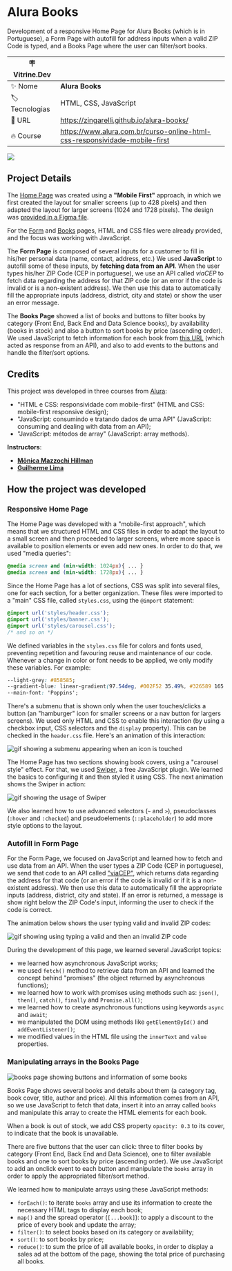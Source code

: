 # Alura Books

Development of a responsive Home Page for Alura Books (which is in Portuguese), a Form Page with autofill for address inputs when a valid ZIP Code is typed, and a Books Page where the user can filter/sort books.

| :placard: Vitrine.Dev |     |
| -------------  | --- |
| :sparkles: Nome        | **Alura Books**
| :label: Tecnologias | HTML, CSS, JavaScript
| :rocket: URL         | https://zingarelli.github.io/alura-books/
| :fire: Course     | https://www.alura.com.br/curso-online-html-css-responsividade-mobile-first

<!-- Inserir imagem com a #vitrinedev ao final do link -->
![](https://user-images.githubusercontent.com/19349339/191834081-b8b3c1b2-368d-4763-a28a-cb14f1f25686.png#vitrinedev)

## Project Details

The [Home Page](https://zingarelli.github.io/alura-books) was created using a **"Mobile First"** approach, in which we first created the layout for smaller screens (up to 428 pixels) and then adapted the layout for larger screens (1024 and 1728 pixels). The design was [provided in a Figma file](https://www.figma.com/file/sSMbIqKaGBd66Y8roxTk2p/AluraBooks?node-id=37%3A94). 

For the [Form](https://zingarelli.github.io/alura-books/form.html) and [Books](https://zingarelli.github.io/alura-books/livros.html) pages, HTML and CSS files were already provided, and the focus was working with JavaScript. 

The **Form Page** is composed of several inputs for a customer to fill in his/her personal data (name, contact, address, etc.) We used **JavaScript** to autofill some of these inputs, by **fetching data from an API**. When the user types his/her ZIP Code (CEP in portuguese), we use an API called *viaCEP* to fetch data regarding the address for that ZIP code (or an error if the code is invalid or is a non-existent address). We then use this data to automatically fill the appropriate inputs (address, district, city and state) or show the user an error message.

The **Books Page** showed a list of books and buttons to filter books by category (Front End, Back End and Data Science books), by availability (books in stock) and also a button to sort books by price (ascending order). We used JavaScript to fetch information for each book from [this URL](https://guilhermeonrails.github.io/casadocodigo/livros.json) (which acted as response from an API), and also to add events to the buttons and handle the filter/sort options.

## Credits

This project was developed in three courses from [Alura](https://www.alura.com.br):

- "HTML e CSS: responsividade com mobile-first" (HTML and CSS: mobile-first responsive design);
- "JavaScript: consumindo e tratando dados de uma API" (JavaScript: consuming and dealing with data from an API);
- "JavaScript: métodos de array" (JavaScript: array methods).

**Instructors**: 
- **[Mônica Mazzochi Hillman](https://github.com/MonicaHillman)**
- **[Guilherme Lima](https://www.linkedin.com/in/guilherme-lima-458925178/)**

## How the project was developed

### Responsive Home Page

The Home Page was developed with a "mobile-first approach", which means that we structured HTML and CSS files in order to adapt the layout to a small screen and then proceeded to larger screens, where more space is available to position elements or even add new ones. In order to do that, we used "media queries":

```css
@media screen and (min-width: 1024px){ ... }
@media screen and (min-width: 1728px){ ... }
```

Since the Home Page has a lot of sections, CSS was split into several files, one for each section, for a better organization. These files were imported to a "main" CSS file, called `styles.css`, using the `@import` statement:

```css
@import url('styles/header.css');
@import url('styles/banner.css');
@import url('styles/carousel.css');
/* and so on */
```

We defined variables in the `styles.css` file for colors and fonts used, preventing repetition and favouring reuse and maintenance of our code. Whenever a change in color or font needs to be applied, we only modify these variables. For example:

```css
--light-grey: #858585;
--gradient-blue: linear-gradient(97.54deg, #002F52 35.49%, #326589 165.37%);
--main-font: 'Poppins';
```

There's a submenu that is shown only when the user touches/clicks a button (an "hamburger" icon for smaller screens or a nav button for largers screens). We used only HTML and CSS to enable this interaction (by using a checkbox input, CSS selectors and the `display` property). This can be checked in the `header.css` file. Here's an animation of this interaction:

![gif showing a submenu appearing when an icon is touched](https://user-images.githubusercontent.com/19349339/191840550-8d416861-8c70-479b-976b-0751b2587588.gif)

The Home Page has two sections showing book covers, using a "carousel style" effect. For that, we used [Swiper](https://swiperjs.com), a free JavaScript plugin. We learned the basics to configuring it and then styled it using CSS. The next animation shows the Swiper in action:

![gif showing the usage of Swiper](https://user-images.githubusercontent.com/19349339/191842107-26dc4d92-386c-4d5e-aed5-d2b02c016e60.gif)

We also learned how to use advanced selectors (`~` and `>`),  pseudoclasses (`:hover` and `:checked`) and pseudoelements (`::placeholder`) to add more style options to the layout.

### Autofill in Form Page
For the Form Page, we focused on JavaScript and learned how to fetch and use data from an API. When the user types a ZIP Code (CEP in portuguese), we send that code to an API called ["viaCEP"](https://viacep.com.br), which returns data regarding the address for that code (or an error if the code is invalid or if it is a non-existent address). We then use this data to automatically fill the appropriate inputs (address, district, city and state). If an error is returned, a message is show right below the ZIP Code's input, informing the user to check if the code is correct.

The animation below shows the user typing valid and invalid ZIP codes:

![gif showing using typing a valid and then an invalid ZIP code](https://user-images.githubusercontent.com/19349339/191845910-dd756ccb-3bb6-4330-9d87-4229db96e8e8.gif)

During the development of this page, we learned several JavaScript topics:

- we learned how asynchronous JavaScript works;
- we used `fetch()` method to retrieve data from an API and learned the concept behind "promises" (the object returned by asynchronous functions);
- we learned how to work with promises using methods such as: `json()`, `then()`, `catch()`, `finally` and `Promise.all()`;
- we learned how to create asynchronous functions using keywords `async` and `await`;
- we manipulated the DOM using methods like `getElementById()` and `addEventListener()`;
- we modified values in the HTML file using the `innerText` and `value` properties.

### Manipulating arrays in the Books Page
![books page showing buttons and information of some books](https://user-images.githubusercontent.com/19349339/194153891-56ce96b7-3e7d-4269-8b14-69078d3efd87.png)

Books Page shows several books and details about them (a category tag, book cover, title, author and price). All this information comes from an API, so we use JavaScript to fetch that data, insert it into an array called `books` and manipulate this array to create the HTML elements for each book.

When a book is out of stock, we add CSS property `opacity: 0.3` to its cover, to indicate that the book is unavailable. 

There are five buttons that the user can click: three to filter books by category (Front End, Back End and Data Science), one to filter available books and one to sort books by price (ascending order). We use JavaScript to add an onclick event to each button and manipulate the `books` array in order to apply the appropriated filter/sort method. 

We learned how to manipulate arrays using these JavaScript methods:

- `forEach()`: to iterate `books` array and use its information to create the necessary HTML tags to display each book;
- `map()` and the spread operator (`[...book]`): to apply a discount to the price of every book and update the array;
- `filter()`: to select books based on its category or availability;
- `sort()`: to sort books by price;
- `reduce()`: to sum the price of all available books, in order to display a sales ad at the bottom of the page, showing the total price of purchasing all books. 